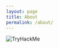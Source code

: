 ```yaml
---
layout: page
title: About
permalink: /about/
---
```



![TryHackMe](https://tryhackme-badges.s3.amazonaws.com/Korn1699.png)
